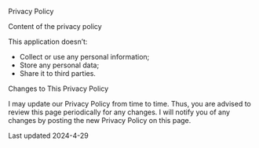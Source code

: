 Privacy Policy

Content of the privacy policy

This application doesn’t:

-   Collect or use any personal information;
-   Store any personal data;
-   Share it to third parties.

Changes to This Privacy Policy

I may update our Privacy Policy from time to time. Thus, you are advised to review this page periodically for any changes. I will notify you of any changes by posting the new Privacy Policy on this page.

Last updated 2024-4-29
